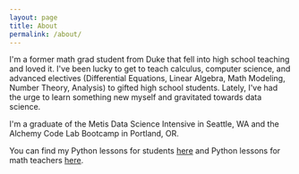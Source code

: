 ```yaml
---
layout: page
title: About
permalink: /about/
---
```


I'm a former math grad student from Duke that fell into high school teaching and loved it. I've been lucky to get to teach calculus, computer science, and advanced electives (Differential Equations, Linear Algebra, Math Modeling, Number Theory, Analysis) to gifted high school students. Lately, I've had the urge to learn something new myself and gravitated towards data science.

I'm a graduate of the Metis Data Science Intensive in Seattle, WA and the Alchemy Code Lab Bootcamp in Portland, OR. 

You can find my Python lessons for students [here](https://github.com/laurenshareshian/Python_Course_Lessons) and Python lessons for math teachers [here](https://github.com/laurenshareshian/Python_For_Math_Teachers).